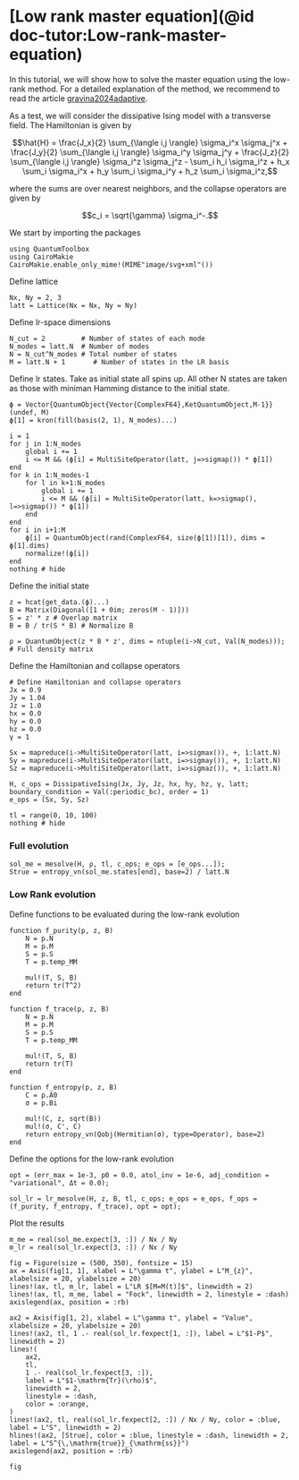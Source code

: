 # [Low rank master equation](@id doc-tutor:Low-rank-master-equation)

In this tutorial, we will show how to solve the master equation using the low-rank method. For a detailed explanation of the method, we recommend to read the article [gravina2024adaptive](@citet).

As a test, we will consider the dissipative Ising model with a transverse field. The Hamiltonian is given by

```math
\hat{H} = \frac{J_x}{2} \sum_{\langle i,j \rangle} \sigma_i^x \sigma_j^x + \frac{J_y}{2} \sum_{\langle i,j \rangle} \sigma_i^y \sigma_j^y + \frac{J_z}{2} \sum_{\langle i,j \rangle} \sigma_i^z \sigma_j^z - \sum_i h_i \sigma_i^z + h_x \sum_i \sigma_i^x + h_y \sum_i \sigma_i^y + h_z \sum_i \sigma_i^z,
```

where the sums are over nearest neighbors, and the collapse operators are given by 

```math
c_i = \sqrt{\gamma} \sigma_i^-.
```

We start by importing the packages

```@example lowrank
using QuantumToolbox
using CairoMakie
CairoMakie.enable_only_mime!(MIME"image/svg+xml"())
```

Define lattice

```@example lowrank
Nx, Ny = 2, 3
latt = Lattice(Nx = Nx, Ny = Ny)
```

Define lr-space dimensions

```@example lowrank
N_cut = 2         # Number of states of each mode
N_modes = latt.N  # Number of modes
N = N_cut^N_modes # Total number of states
M = latt.N + 1       # Number of states in the LR basis
```

Define lr states. Take as initial state all spins up. All other N states are taken as those with miniman Hamming distance to the initial state.

```@example lowrank
ϕ = Vector{QuantumObject{Vector{ComplexF64},KetQuantumObject,M-1}}(undef, M)
ϕ[1] = kron(fill(basis(2, 1), N_modes)...)

i = 1
for j in 1:N_modes
    global i += 1
    i <= M && (ϕ[i] = MultiSiteOperator(latt, j=>sigmap()) * ϕ[1])
end
for k in 1:N_modes-1
    for l in k+1:N_modes
        global i += 1
        i <= M && (ϕ[i] = MultiSiteOperator(latt, k=>sigmap(), l=>sigmap()) * ϕ[1])
    end
end
for i in i+1:M
    ϕ[i] = QuantumObject(rand(ComplexF64, size(ϕ[1])[1]), dims = ϕ[1].dims)
    normalize!(ϕ[i])
end
nothing # hide
```

Define the initial state

```@example lowrank
z = hcat(get_data.(ϕ)...)
B = Matrix(Diagonal([1 + 0im; zeros(M - 1)]))
S = z' * z # Overlap matrix
B = B / tr(S * B) # Normalize B

ρ = QuantumObject(z * B * z', dims = ntuple(i->N_cut, Val(N_modes))); # Full density matrix
```

Define the Hamiltonian and collapse operators

```@example lowrank
# Define Hamiltonian and collapse operators
Jx = 0.9
Jy = 1.04
Jz = 1.0
hx = 0.0
hy = 0.0
hz = 0.0
γ = 1

Sx = mapreduce(i->MultiSiteOperator(latt, i=>sigmax()), +, 1:latt.N)
Sy = mapreduce(i->MultiSiteOperator(latt, i=>sigmay()), +, 1:latt.N)
Sz = mapreduce(i->MultiSiteOperator(latt, i=>sigmaz()), +, 1:latt.N)

H, c_ops = DissipativeIsing(Jx, Jy, Jz, hx, hy, hz, γ, latt; boundary_condition = Val(:periodic_bc), order = 1)
e_ops = (Sx, Sy, Sz)

tl = range(0, 10, 100)
nothing # hide
```

### Full evolution

```@example lowrank
sol_me = mesolve(H, ρ, tl, c_ops; e_ops = [e_ops...]);
Strue = entropy_vn(sol_me.states[end], base=2) / latt.N
```

### Low Rank evolution

Define functions to be evaluated during the low-rank evolution

```@example lowrank
function f_purity(p, z, B)
    N = p.N
    M = p.M
    S = p.S
    T = p.temp_MM

    mul!(T, S, B)
    return tr(T^2)
end

function f_trace(p, z, B)
    N = p.N
    M = p.M
    S = p.S
    T = p.temp_MM

    mul!(T, S, B)
    return tr(T)
end

function f_entropy(p, z, B)
    C = p.A0
    σ = p.Bi

    mul!(C, z, sqrt(B))
    mul!(σ, C', C)
    return entropy_vn(Qobj(Hermitian(σ), type=Operator), base=2)
end
```

Define the options for the low-rank evolution

```@example lowrank
opt = (err_max = 1e-3, p0 = 0.0, atol_inv = 1e-6, adj_condition = "variational", Δt = 0.0);

sol_lr = lr_mesolve(H, z, B, tl, c_ops; e_ops = e_ops, f_ops = (f_purity, f_entropy, f_trace), opt = opt);
```

Plot the results

```@example lowrank
m_me = real(sol_me.expect[3, :]) / Nx / Ny
m_lr = real(sol_lr.expect[3, :]) / Nx / Ny

fig = Figure(size = (500, 350), fontsize = 15)
ax = Axis(fig[1, 1], xlabel = L"\gamma t", ylabel = L"M_{z}", xlabelsize = 20, ylabelsize = 20)
lines!(ax, tl, m_lr, label = L"LR $[M=M(t)]$", linewidth = 2)
lines!(ax, tl, m_me, label = "Fock", linewidth = 2, linestyle = :dash)
axislegend(ax, position = :rb)

ax2 = Axis(fig[1, 2], xlabel = L"\gamma t", ylabel = "Value", xlabelsize = 20, ylabelsize = 20)
lines!(ax2, tl, 1 .- real(sol_lr.fexpect[1, :]), label = L"$1-P$", linewidth = 2)
lines!(
    ax2,
    tl,
    1 .- real(sol_lr.fexpect[3, :]),
    label = L"$1-\mathrm{Tr}(\rho)$",
    linewidth = 2,
    linestyle = :dash,
    color = :orange,
)
lines!(ax2, tl, real(sol_lr.fexpect[2, :]) / Nx / Ny, color = :blue, label = L"S", linewidth = 2)
hlines!(ax2, [Strue], color = :blue, linestyle = :dash, linewidth = 2, label = L"S^{\,\mathrm{true}}_{\mathrm{ss}}")
axislegend(ax2, position = :rb)

fig
```
